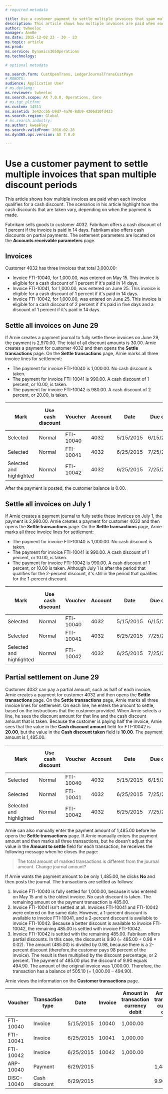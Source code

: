 ```yaml
---
# required metadata

title: Use a customer payment to settle multiple invoices that span multiple discount periods
description: This article shows how multiple invoices are paid when each invoice qualifies for a cash discount. The scenarios in his article highlight how the cash discounts that are taken vary, depending on when the payment is made.
author: twheeloc
manager: AnnBe
ms.date: 2015-12-02 23 - 30 - 23
ms.topic: article
ms.prod: 
ms.service: Dynamics365Operations
ms.technology: 

# optional metadata

ms.search.form: CustOpenTrans, LedgerJournalTransCustPaym
# ROBOTS: 
audience: Application User
# ms.devlang: 
ms.reviewer: twheeloc
ms.search.scope: AX 7.0.0, Operations, Core
# ms.tgt_pltfrm: 
ms.custom: 14511
ms.assetid: 3e42ccb5-b9d7-4a70-8db9-4206d10fd433
ms.search.region: Global
# ms.search.industry: 
ms.author: kweekley
ms.search.validFrom: 2016-02-28
ms.dyn365.ops.version: AX 7.0.0

---
```


# Use a customer payment to settle multiple invoices that span multiple discount periods

This article shows how multiple invoices are paid when each invoice qualifies for a cash discount. The scenarios in his article highlight how the cash discounts that are taken vary, depending on when the payment is made.

Fabrikam sells goods to customer 4032. Fabrikam offers a cash discount of 1 percent if the invoice is paid in 14 days. Fabrikam also offers cash discounts on partial payments. The settement parameters are located on the **Accounts receivable parameters** page.

## Invoices
Customer 4032 has three invoices that total 3,000.00:

-   Invoice FTI-10040, for 1,000.00, was entered on May 15. This invoice is eligible for a cash discount of 1 percent if it's paid in 14 days.
-   Invoice FTI-10041, for 1,000.00, was entered on June 25. This invoice is eligible for a cash discount of 1 percent if it's paid in 14 days.
-   Invoice FTI-10042, for 1,000.00, was entered on June 25. This invoice is eligible for a cash discount of 2 percent if it's paid in five days and a discount of 1 percent if it's paid in 14 days.

## Settle all invoices on June 29
If Arnie creates a payment journal to fully settle these invoices on June 29, the payment is 2,970.00. The total of all discount amounts is 30.00. Arnie creates a payment for customer 4032 and then opens the **Settle transactions** page. On the **Settle transactions** page, Arnie marks all three invoice lines for settlement:

-   The payment for invoice FTI-10040 is 1,000.00. No cash discount is taken.
-   The payment for invoice FTI-10041 is 990.00. A cash discount of 1 percent, or 10.00, is taken.
-   The payment for invoice FTI-10042 is 980.00. A cash discount of 2 percent, or 20.00, is taken.

| Mark                     | Use cash discount | Voucher   | Account | Date      | Due date  | Invoice | Amount in transaction currency debit | Amount in transaction currency credit | Currency | Amount to settle |
|--------------------------|-------------------|-----------|---------|-----------|-----------|---------|--------------------------------------|---------------------------------------|----------|------------------|
| Selected                 | Normal            | FTI-10040 | 4032    | 5/15/2015 | 6/15/2015 | 10040   | 1,000.00                             |                                       | USD      | 1,000.00         |
| Selected                 | Normal            | FTI-10041 | 4032    | 6/25/2015 | 7/25/2015 | 10041   | 1,000.00                             |                                       | USD      | 990.00           |
| Selected and highlighted | Normal            | FTI-10042 | 4032    | 6/25/2015 | 7/25/2015 | 10042   | 1,000.00                             |                                       | USD      | 980.00           |

After the payment is posted, the customer balance is 0.00.

## Settle all invoices on July 1
If Arnie creates a payment journal to fully settle these invoices on July 1, the payment is 2,980.00. Arnie creates a payment for customer 4032 and then opens the **Settle transactions** page. On the **Settle transactions** page, Arnie marks all three invoice lines for settlement:

-   The payment for invoice FTI-10040 is 1,000.00. No cash discount is taken.
-   The payment for invoice FTI-10041 is 990.00. A cash discount of 1 percent, or 10.00, is taken.
-   The payment for invoice FTI-10042 is 990.00. A cash discount of 1 percent, or 10.00 is taken. Although July 1 is after the period that qualifies for the 2-percent discount, it's still in the period that qualifies for the 1-percent discount.

| Mark                     | Use cash discount | Voucher   | Account | Date      | Due date  | Invoice | Amount in transaction currency debit | Amount in transaction currency credit | Currency | Amount to settle |
|--------------------------|-------------------|-----------|---------|-----------|-----------|---------|--------------------------------------|---------------------------------------|----------|------------------|
| Selected                 | Normal            | FTI-10040 | 4032    | 5/15/2015 | 6/15/2015 | 10040   | 1,000.00                             |                                       | USD      | 1,000.00         |
| Selected                 | Normal            | FTI-10041 | 4032    | 6/25/2015 | 7/25/2015 | 10041   | 1,000.00                             |                                       | USD      | 990.00           |
| Selected and highlighted | Normal            | FTI-10042 | 4032    | 6/25/2015 | 7/25/2015 | 10042   | 1,000.00                             |                                       | USD      | 990.00           |

## Partial settlement on June 29
Customer 4032 can pay a partial amount, such as half of each invoice. Arnie creates a payment for customer 4032 and then opens the **Settle transactions** page. On the **Settle transactions** page, Arnie marks all three invoice lines for settlement. On each line, he enters the amount to settle, based on the instructions that the customer provided. When Arnie selects a line, he sees the discount amount for that line and the cash discount amount that is taken. Because the customer is paying half the invoice, Arnie sees that the value in the **Cash discount amount** field for FTI-10042 is **20.00**, but the value in the **Cash discount taken** field is **10.00**. The payment amount is 1,485.00.

| Mark                     | Use cash discount | Voucher   | Account | Date      | Due date  | Invoice | Amount in transaction currency debit | Amount in transaction currency credit | Currency | Amount to settle |
|--------------------------|-------------------|-----------|---------|-----------|-----------|---------|--------------------------------------|---------------------------------------|----------|------------------|
| Selected                 | Normal            | FTI-10040 | 4032    | 5/15/2015 | 6/15/2015 | 10040   | 1,000.00                             |                                       | USD      | 500.00           |
| Selected                 | Normal            | FTI-10041 | 4032    | 6/25/2015 | 7/25/2015 | 10041   | 1,000.00                             |                                       | USD      | 495.00           |
| Selected and highlighted | Normal            | FTI-10042 | 4032    | 6/25/2015 | 7/25/2015 | 10042   | 1,000.00                             |                                       | USD      | 490.00           |

Arnie can also manually enter the payment amount of 1,485.00 before he opens the **Settle transactions** page. If Arnie manually enters the payment amount and then marks all three transactions, but he doesn't adjust the value in the **Amount to settle** field for each transaction, he receives the following message when he closes the page:

> The total amount of marked transactions is different from the journal amount. Change journal amount?

If Arnie wants the payment amount to be only 1,485.00, he clicks **No** and then posts the journal. The transactions are settled as follows:

1.  Invoice FTI-10040 is fully settled for 1,000.00, because it was entered on May 15 and is the oldest invoice. No cash discount is taken. The remaining amount on the payment transaction is 485.00.
2.  Invoice FTI-10041 isn't settled at all. Invoices FTI-10041 and FTI-10042 were entered on the same date. However, a 1-percent discount is available to invoice FTI-10041, and a 2-percent discount is available to invoice FTI-10042. Because a better discount is available to invoice FTI-10042, the remaining 485.00 is settled with invoice FTI-10042.
3.  Invoice FTI-10042 is settled with the remaining 485.00. Fabrikam offers partial discounts. In this case, the discount is 9.90 (= 485.00 ÷ 0.98 × 0.02). The amount (485.00) is divided by 0.98, because there is a 2-percent discount (therefore,the customer pays 98 percent of the invoice). The result is then multiplied by the discount percentage, or 2 percent. The payment of 485.00 plus the discount of 9.90 equals 494.90. The amount of the original invoice was 1,000.00. Therefore, the transaction has a balance of 505.10 (= 1,000.00 – 494.90).

Arnie views the information on the **Customer transactions** page.

| Voucher    | Transaction type | Date      | Invoice | Amount in transaction currency debit | Amount in transaction currency credit | Balance  | Currency |
|------------|------------------|-----------|---------|--------------------------------------|---------------------------------------|----------|----------|
| FTI-10040  | Invoice          | 5/15/2015 | 10040   | 1,000.00                             |                                       | 0.00     | USD      |
| FTI-10041  | Invoice          | 6/25/2015 | 10041   | 1,000.00                             |                                       | 1,000.00 | USD      |
| FTI-10042  | Invoice          | 6/25/2015 | 10042   | 1,000.00                             |                                       | 505.10   | USD      |
| ARP-10040  | Payment          | 6/29/2015 |         |                                      | 1,485.00                              | 0.00     | USD      |
| DISC-10040 | Cash discount    | 6/29/2015 |         |                                      | 9.90                                  | 0.00     | USD      |



